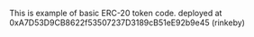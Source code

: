 This is example of basic ERC-20 token code.
deployed at 0xA7D53D9CB8622f53507237D3189cB51eE92b9e45 (rinkeby)
